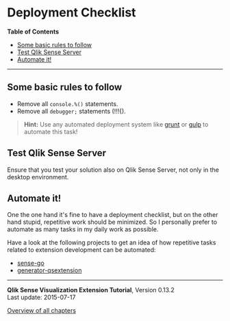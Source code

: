 # Deployment Checklist



**Table of Contents**

<!-- toc -->

- [Some basic rules to follow](#some-basic-rules-to-follow)
- [Test Qlik Sense Server](#test-qlik-sense-server)
- [Automate it!](#automate-it-)

<!-- tocstop -->

---

## Some basic rules to follow
* Remove all `console.%()` statements.
* Remove all `debugger;` statements (!!!{).

>**Hint:**
> Use any automated deployment system like [grunt](http://gruntjs.com/) or [gulp](http://gulpjs.com/) to automate this task!
  
## Test Qlik Sense Server
Ensure that you test your solution also on Qlik Sense Server, not only in the desktop environment.

## Automate it!

One the one hand it's fine to have a deployment checklist, but on the other hand stupid, repetitive work should be minimized.
So I personally prefer to automate as many tasks in my daily work as possible.

Have a look at the following projects to get an idea of how repetitive tasks related to extension development can be automated:

* [sense-go](https://github.com/stefanwalther/sense-go)
* [generator-qsextension](https://github.com/stefanwalther/generator-qsExtension)

---
**Qlik Sense Visualization Extension Tutorial**, Version 0.13.2<br/>
Last update: 2015-07-17<br/>

[Overview of all chapters](https://github.com/stefanwalther/qliksense-extension-tutorial)